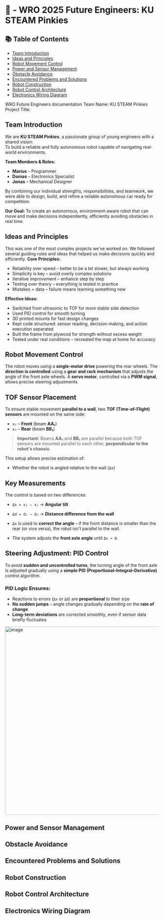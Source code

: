 # 🤖   - WRO 2025 Future Engineers: KU STEAM Pinkies
## 📚 Table of Contents
- [Team Introduction](#team-introduction)
- [Ideas and Principles](#ideas-and-principles)
- [Robot Movement Control](#robot-movement-control)
- [Power and Sensor Management](#power-and-sensor-management)
- [Obstacle Avoidance](#obstacle-avoidance)
- [Encountered Problems and Solutions](#encountered-problems-and-solutions)
- [Robot Construction](#robot-construction)
- [Robot Control Architecture](#robot-control-architecture)
- [Electronics Wiring Diagram](#electronics-wiring-diagram)


WRO Future Engineers documentation 
Team Name: KU STEAM Pinkies
Project Title:   
## Team Introduction
We are **KU STEAM Pinkies**, a passionate group of young engineers with a shared vision:  
To build a reliable and fully autonomous robot capable of navigating real-world environments.

**Team Members & Roles:**
- **Marius** – Programmer
- **Domas** – Electronics Specialist
- **Jonas** – Mechanical Designer
  
By combining our individual strengths, responsibilities, and teamwork, we were able to design, build, and refine a reliable autonomous car ready for competition. 

**Our Goal:** 
 To create an autonomous, environment-aware robot that can move and make decisions independently, efficiently avoiding obstacles in real time.
 
## Ideas and Principles
This was one of the most complex projects we’ve worked on. We followed several guiding rules and ideas that helped us make decisions quickly and efficiently. 
**Core Principles:** 
- Reliability over speed – better to be a bit slower, but always working 
- Simplicity is key – avoid overly complex solutions 
- Iterative improvement – enhance step by step 
-	Testing over theory – everything is tested in practice 
-	Mistakes = data – failure means learning something new
   
**Effective Ideas:** 
-	Switched from ultrasonic to TOF for more stable side detection 
-	Used PID control for smooth turning 
-	3D printed mounts for fast design changes 
-	Kept code structured: sensor reading, decision-making, and action execution separated 
-	Built the frame from plywood for strength without excess weight 
-	Tested under real conditions – recreated the map at home for accuracy 

## Robot Movement Control

The robot moves using a **single-motor drive** powering the rear wheels. The **direction is controlled** using a **gear and rack mechanism** that adjusts the angle of the front axle wheels. A **servo motor**, controlled via a **PWM signal**, allows precise steering adjustments.

## TOF Sensor Placement

To ensure stable movement **parallel to a wall**, two **TOF (Time-of-Flight) sensors** are mounted on the same side:

- `x₁` – **Front** (beam **AA₁**)
- `x₂` – **Rear** (beam **BB₁**)

> **Important:** Beams **AA₁** and **BB₁** are parallel because both TOF sensors are mounted parallel to each other, **perpendicular to the robot's chassis**.

This setup allows precise estimation of:

- Whether the robot is angled relative to the wall (`Δx`)

## Key Measurements

The control is based on two differences:

- `Δx = x₂ − x₁` → **Angular tilt**
- `Δd = d₁ − d₂` → **Distance difference from the wall**

- `Δx` is used to **correct the angle** – if the front distance is smaller than the rear (or vice versa), the robot isn't parallel to the wall.
- The system adjusts the **front axle angle** until `Δx ≈ 0`.

## Steering Adjustment: PID Control

To avoid **sudden and uncontrolled turns**, the turning angle of the front axle is adjusted gradually using a **simple PID (Proportional–Integral–Derivative)** control algorithm.

### PID Logic Ensures:

- Reactions to errors (`Δx` or `Δd`) are **proportional** to their size
- **No sudden jumps** – angle changes gradually depending on the **rate of change**
- **Long-term deviations** are corrected smoothly, even if sensor data briefly fluctuates
<img width="600" height="616" alt="image" src="https://github.com/user-attachments/assets/b2d9ebfe-193c-45cf-9ac2-bdeeccee2a55" />

## Power and Sensor Management

## Obstacle Avoidance

## Encountered Problems and Solutions

## Robot Construction

## Robot Control Architecture

## Electronics Wiring Diagram




